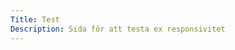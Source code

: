 ```yaml
---
Title: Test
Description: Sida för att testa ex responsivitet
---
```


<div class="Ett"></div>

<div class="Två"></div>

<div class="Tre"></div>

<div class="Fyra"></div>
